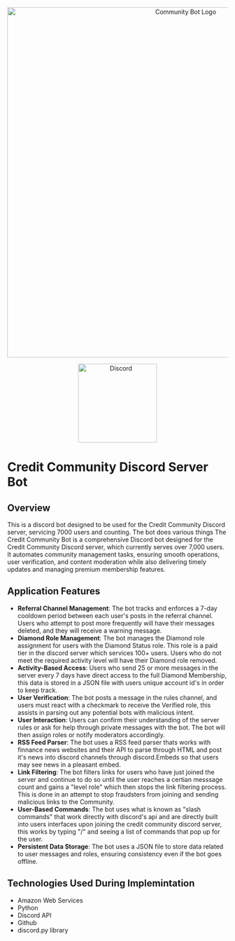 <div align="center">
  <!-- <img src="https://github.com/user-attachments/assets/704e1568-5c42-4133-835b-2075fef6813b" width="300"/> -->
<img src="https://github.com/user-attachments/assets/704e1568-5c42-4133-835b-2075fef6813b" alt="Community Bot Logo" width="800"/>
</div>
<p align="center">
  <a href="https://discord.gg/pZ2tfyAxqd">
    <img alt="Discord" src="https://img.shields.io/badge/Discord%20-%20blue?style=flat&logo=discord&label=CC&color=%237933FF" width="180">
  </a>
</p>

# Credit Community Discord Server Bot


## Overview
This is a discord bot designed to be used for the Credit Community Discord server, servicing 7000 users and counting. The bot does various things 
The Credit Community Bot is a comprehensive Discord bot designed for the Credit Community Discord server, which currently serves over 7,000 users. It automates community management tasks, ensuring smooth operations, user verification, and content moderation while also delivering timely updates and managing premium membership features.

## Application Features
- **Referral Channel Management**: The bot tracks and enforces a 7-day cooldown period between each user's posts in the referral channel. Users who attempt to post more frequently will have their messages deleted, and they will receive a warning message.
- **Diamond Role Management**: The bot manages the Diamond role assignment for users with the Diamond Status role. This role is a paid tier in the discord server which services 100+ users. Users who do not meet the required activity level will have their Diamond role removed.
- **Activity-Based Access**: Users who send 25 or more messages in the server every 7 days have direct access to the full Diamond Membership, this data is stored in a JSON file with users unique account id's in order to keep track.
- **User Verification**: The bot posts a message in the rules channel, and users must react with a checkmark to receive the Verified role, this assists in parsing out any potential bots with malicious intent.
- **User Interaction**: Users can confirm their understanding of the server rules or ask for help through private messages with the bot. The bot will then assign roles or notify moderators accordingly.
- **RSS Feed Parser**: The bot uses a RSS feed parser thats works with finnance news websites and their API to parse through HTML and post it's news into discord channels through discord.Embeds so that users may see news in a pleasant embed.
- **Link Filtering**: The bot filters links for users who have just joined the server and continue to do so until the user reaches a certian messsage count and gains a "level role" which then stops the link filtering process. This is done in an attempt to stop fraudsters from joining and sending malicious links to the Community.
- **User-Based Commands**: The bot uses what is known as "slash commands" that work directly with discord's api and are directly built into users interfaces upon joining the credit community discord server, this works by typing "/" and seeing a list of commands that pop up for the user.
- **Persistent Data Storage**: The bot uses a JSON file to store data related to user messages and roles, ensuring consistency even if the bot goes offline.
## Technologies Used During Implemintation
- Amazon Web Services
- Python
- Discord API
- Github
- discord.py library

